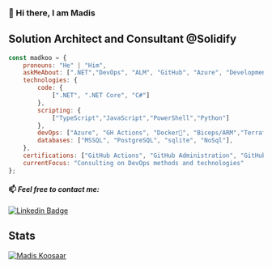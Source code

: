 ### 👋 Hi there, I am Madis

## __Solution Architect and Consultant @Solidify__

```javascript
const madkoo = {
    pronouns: "He" | "Him",
    askMeAbout: [".NET","DevOps", "ALM", "GitHub", "Azure", "Development", "Sports","Games"],
    technologies: {
        code: {
            [".NET", ".NET Core", "C#"]
        },
        scripting: {
            ["TypeScript","JavaScript","PowerShell","Python"]
        },
        devOps: ["Azure", "GH Actions", "Docker🐳", "Biceps/ARM","Terraform"  ],
        databases: ["MSSQL", "PostgreSQL", "sqlite", "NoSql"],
    },
    certifications: ["GitHub Actions", "GitHub Administration", "GitHub Advanced Security","Github Fundametals","Microsoft: DevOps Engineer Expert", "Microsoft: Cybersecurity Architect Expert"],
    currentFocus: "Consulting on DevOps methods and technologies"
};
```

#### 📫 ___Feel free to contact me:___
[![Linkedin Badge](https://img.shields.io/badge/-MadisKoosaar-blue?style=flat-square&logo=Linkedin&logoColor=white&link=https://www.linkedin.com/in/madiskoosaar/)](https://www.linkedin.com/in/madiskoosaar/) 

## __Stats__

[![Madis Koosaar](https://github-readme-stats.vercel.app/api?username=madkoo&show_icons=true&count_private=true&theme=dark)](https://https://github.com/madkoo)

